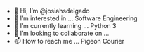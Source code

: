- 👋 Hi, I’m @josiahsdelgado
- 👀 I’m interested in ... Software Engineering
- 🌱 I’m currently learning ... Python 3
- 💞️ I’m looking to collaborate on ...
- 📫 How to reach me ... Pigeon Courier
